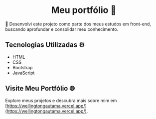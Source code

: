<h1 align="center">Meu portfólio 💼</h1>

📂 Desenvolvi este projeto como parte dos meus estudos em front-end, buscando aprofundar e consolidar meu conhecimento.

## Tecnologias Utilizadas ⚙️

- HTML
- CSS
- Bootstrap
- JavaScript


## Visite Meu Portfólio 🌐

Explore meus projetos e descubra mais sobre mim em [https://wellingtongautama.vercel.app/](https://wellingtongautama.vercel.app/).
